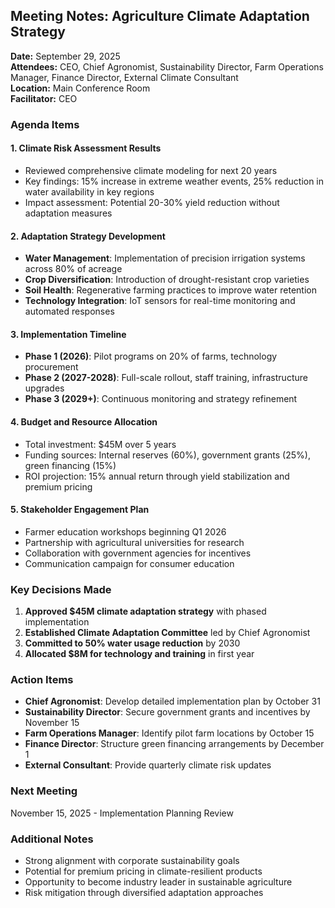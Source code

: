 ## Meeting Notes: Agriculture Climate Adaptation Strategy

**Date:** September 29, 2025  
**Attendees:** CEO, Chief Agronomist, Sustainability Director, Farm Operations Manager, Finance Director, External Climate Consultant  
**Location:** Main Conference Room  
**Facilitator:** CEO  

### Agenda Items

#### 1. Climate Risk Assessment Results
- Reviewed comprehensive climate modeling for next 20 years
- Key findings: 15% increase in extreme weather events, 25% reduction in water availability in key regions
- Impact assessment: Potential 20-30% yield reduction without adaptation measures

#### 2. Adaptation Strategy Development
- **Water Management**: Implementation of precision irrigation systems across 80% of acreage
- **Crop Diversification**: Introduction of drought-resistant crop varieties
- **Soil Health**: Regenerative farming practices to improve water retention
- **Technology Integration**: IoT sensors for real-time monitoring and automated responses

#### 3. Implementation Timeline
- **Phase 1 (2026)**: Pilot programs on 20% of farms, technology procurement
- **Phase 2 (2027-2028)**: Full-scale rollout, staff training, infrastructure upgrades
- **Phase 3 (2029+)**: Continuous monitoring and strategy refinement

#### 4. Budget and Resource Allocation
- Total investment: $45M over 5 years
- Funding sources: Internal reserves (60%), government grants (25%), green financing (15%)
- ROI projection: 15% annual return through yield stabilization and premium pricing

#### 5. Stakeholder Engagement Plan
- Farmer education workshops beginning Q1 2026
- Partnership with agricultural universities for research
- Collaboration with government agencies for incentives
- Communication campaign for consumer education

### Key Decisions Made

1. **Approved $45M climate adaptation strategy** with phased implementation
2. **Established Climate Adaptation Committee** led by Chief Agronomist
3. **Committed to 50% water usage reduction** by 2030
4. **Allocated $8M for technology and training** in first year

### Action Items

- **Chief Agronomist**: Develop detailed implementation plan by October 31
- **Sustainability Director**: Secure government grants and incentives by November 15
- **Farm Operations Manager**: Identify pilot farm locations by October 15
- **Finance Director**: Structure green financing arrangements by December 1
- **External Consultant**: Provide quarterly climate risk updates

### Next Meeting
November 15, 2025 - Implementation Planning Review

### Additional Notes
- Strong alignment with corporate sustainability goals
- Potential for premium pricing in climate-resilient products
- Opportunity to become industry leader in sustainable agriculture
- Risk mitigation through diversified adaptation approaches
